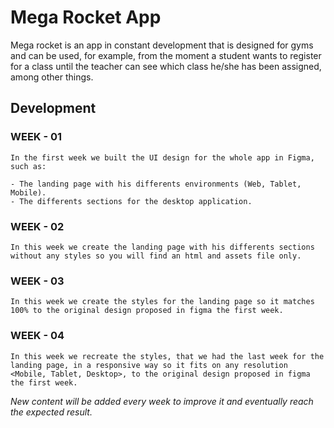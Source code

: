 # Mega Rocket App
Mega rocket is an app in constant development that is designed for gyms and can be used, for example, from the moment a student wants to register for a class until the teacher can see which class he/she has been assigned, among other things.

## Development
### WEEK - 01
```
In the first week we built the UI design for the whole app in Figma, such as:

- The landing page with his differents environments (Web, Tablet, Mobile).
- The differents sections for the desktop application.
```
### WEEK - 02
```
In this week we create the landing page with his differents sections without any styles so you will find an html and assets file only.
```
### WEEK - 03
```
In this week we create the styles for the landing page so it matches 100% to the original design proposed in figma the first week.
```
### WEEK - 04
```
In this week we recreate the styles, that we had the last week for the landing page, in a responsive way so it fits on any resolution <Mobile, Tablet, Desktop>, to the original design proposed in figma the first week.
```

_New content will be added every week to improve it and eventually reach the expected result._